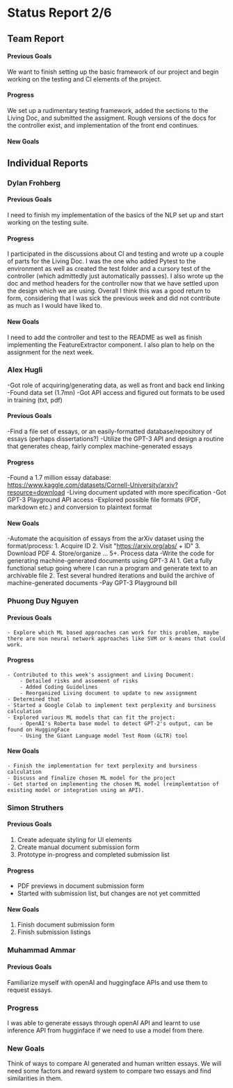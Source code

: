 # Status Report 2/6
## Team Report
#### Previous Goals
We want to finish setting up the basic framework of our project and begin working on the testing and CI elements of the project.
#### Progress
We set up a rudimentary testing framework, added the sections to the Living Doc, and submitted the assigment. Rough versions of the docs for the controller exist, and implementation of the front end continues.
#### New Goals


## Individual Reports

### Dylan Frohberg
#### Previous Goals
I need to finish my implementation of the basics of the NLP set up and start working on the testing suite.
#### Progress
I participated in the discussions about CI and testing and wrote up a couple of parts for the Living Doc. I was the one who added Pytest to the environment as well as created the test folder and a cursory test of the controller (which admittedly just automatically passses). I also wrote up the doc and method headers for the controller now that we have settled upon the design which we are using. Overall I think this was a good return to form, considering that I was sick the previous week and did not contribute as much as I would have liked to.
#### New Goals
I need to add the controller and test to the README as well as finish implementing the FeatureExtractor component. I also plan to help on the assignment for the next week.

### Alex Hugli
-Got role of acquiring/generating data, as well as front and back end linking
-Found data set (1.7mn)
-Got API access and figured out formats to be used in training (txt, pdf)

#### Previous Goals
-Find a file set of essays, or an easily-formatted database/repository of essays (perhaps dissertations?)
-Utilize the GPT-3 API and design a routine that generates cheap, fairly complex machine-generated essays
#### Progress
-Found a 1.7 million essay database: https://www.kaggle.com/datasets/Cornell-University/arxiv?resource=download
-Living document updated with more specification
-Got GPT-3 Playground API access
-Explored possible file formats (PDF, markdown etc.) and conversion to plaintext format
#### New Goals
-Automate the acquisition of essays from the arXiv dataset using the format/process: 
    1. Acquire ID
    2. Visit "https://arxiv.org/abs/ + ID"
    3. Download PDF
    4. Store/organize
    ...
    5+. Process data
-Write the code for generating machine-generated documents using GPT-3 AI
    1. Get a fully functional setup going where I can run a program and generate text to an archivable file
    2. Test several hundred iterations and build the archive of machine-generated documents
-Pay GPT-3 Playground bill

### Phuong Duy Nguyen

#### Previous Goals
    - Explore which ML based approaches can work for this problem, maybe there are non neural network approaches like SVM or k-means that could work.

#### Progress
    - Contributed to this week's assignment and Living Document:
        - Detailed risks and assement of risks
        - Added Coding Guidelines
        - Reorganized Living document to update to new assignment
    - Determined that 
    - Started a Google Colab to implement text perplexity and bursiness calculation
    - Explored various ML models that can fit the project:
        - OpenAI's Roberta base model to detect GPT-2's output, can be found on HuggingFace
        - Using the Giant Language model Test Room (GLTR) tool

#### New Goals
    - Finish the implementation for text perplexity and bursiness calculation
    - Discuss and finalize chosen ML model for the project
    - Get started on implementing the chosen ML model (reimplemtation of existing model or integration using an API).

### Simon Struthers

#### Previous Goals
1. Create adequate styling for UI elements
2. Create manual document submission form
3. Prototype in-progress and completed submission list

#### Progress
- PDF previews in document submission form
- Started with submission list, but changes are not yet committed

#### New Goals
1. Finish document submission form
2. Finish submission listings

### Muhammad Ammar

#### Previous Goals

Familiarize myself with openAI and huggingface APIs and use them to request essays.

### Progress
I was able to generate essays through openAI API and learnt to use inference API from hugginface if we need to use a model from there.

### New Goals
Think of ways to compare AI generated and human written essays. We will need some factors and reward system to compare two essays and find similarities in them.